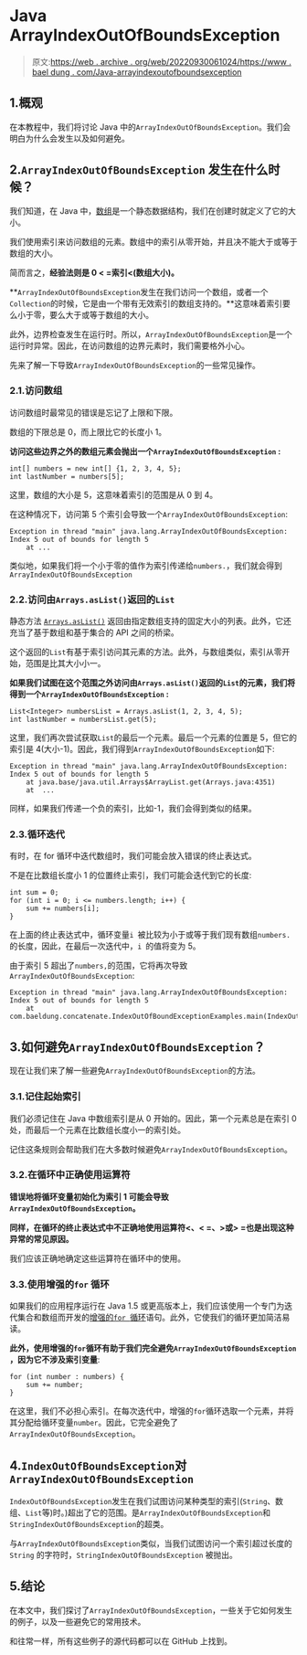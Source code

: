 # Java ArrayIndexOutOfBoundsException

> 原文:[https://web . archive . org/web/20220930061024/https://www . bael dung . com/Java-arrayindexoutofboundsexception](https://web.archive.org/web/20220930061024/https://www.baeldung.com/java-arrayindexoutofboundsexception)

## 1.概观

在本教程中，我们将讨论 Java 中的`ArrayIndexOutOfBoundsException`。我们会明白为什么会发生以及如何避免。

## 2.`ArrayIndexOutOfBoundsException` 发生在什么时候？

我们知道，在 Java 中，[数组](/web/20220803133836/https://www.baeldung.com/java-arrays-guide)是一个静态数据结构，我们在创建时就定义了它的大小。

我们使用索引来访问数组的元素。数组中的索引从零开始，并且决不能大于或等于数组的大小。

简而言之，**经验法则是 0 < =索引<(数组大小)。**

**`ArrayIndexOutOfBoundsException`发生在我们访问一个数组，或者一个`Collection`的时候，它是由一个带有无效索引的数组支持的。**这意味着索引要么小于零，要么大于或等于数组的大小。

此外，边界检查发生在运行时。所以，`ArrayIndexOutOfBoundsException`是一个运行时异常。因此，在访问数组的边界元素时，我们需要格外小心。

先来了解一下导致`ArrayIndexOutOfBoundsException`的一些常见操作。

### 2.1.访问数组

访问数组时最常见的错误是忘记了上限和下限。

数组的下限总是 0，而上限比它的长度小 1。

**访问这些边界之外的数组元素会抛出一个`ArrayIndexOutOfBoundsException` :**

```
int[] numbers = new int[] {1, 2, 3, 4, 5};
int lastNumber = numbers[5];
```

这里，数组的大小是 5，这意味着索引的范围是从 0 到 4。

在这种情况下，访问第 5 个索引会导致一个`ArrayIndexOutOfBoundsException`:

```
Exception in thread "main" java.lang.ArrayIndexOutOfBoundsException: Index 5 out of bounds for length 5
    at ...
```

类似地，如果我们将一个小于零的值作为索引传递给`numbers.`，我们就会得到`ArrayIndexOutOfBoundsException`

### 2.2.访问由`Arrays.asList()`返回的`List`

静态方法 [`Arrays.asList()`](/web/20220803133836/https://www.baeldung.com/java-arrays-aslist-vs-new-arraylist#arraysaslist) 返回由指定数组支持的固定大小的列表。此外，它还充当了基于数组和基于集合的 API 之间的桥梁。

这个返回的`List`有基于索引访问其元素的方法。此外，与数组类似，索引从零开始，范围是比其大小小一。

**如果我们试图在这个范围之外访问由`Arrays.asList()`返回的`List`的元素，我们将得到一个`ArrayIndexOutOfBoundsException` :**

```
List<Integer> numbersList = Arrays.asList(1, 2, 3, 4, 5);
int lastNumber = numbersList.get(5);
```

这里，我们再次尝试获取`List`的最后一个元素。最后一个元素的位置是 5，但它的索引是 4(大小-1)。因此，我们得到`ArrayIndexOutOfBoundsException`如下:

```
Exception in thread "main" java.lang.ArrayIndexOutOfBoundsException: Index 5 out of bounds for length 5
    at java.base/java.util.Arrays$ArrayList.get(Arrays.java:4351)
    at  ...
```

同样，如果我们传递一个负的索引，比如-1，我们会得到类似的结果。

### 2.3.循环迭代

有时，在 for 循环中迭代数组时，我们可能会放入错误的终止表达式。

不是在比数组长度小 1 的位置终止索引，我们可能会迭代到它的长度:

```
int sum = 0;
for (int i = 0; i <= numbers.length; i++) {
    sum += numbers[i];
}
```

在上面的终止表达式中，循环变量`i `被比较为小于或等于我们现有数组`numbers.` 的长度，因此，在最后一次迭代中，`i `的值将变为 5。

由于索引 5 超出了`numbers,`的范围，它将再次导致`ArrayIndexOutOfBoundsException`:

```
Exception in thread "main" java.lang.ArrayIndexOutOfBoundsException: Index 5 out of bounds for length 5
    at com.baeldung.concatenate.IndexOutOfBoundExceptionExamples.main(IndexOutOfBoundExceptionExamples.java:22)
```

## 3.如何避免`ArrayIndexOutOfBoundsException`？

现在让我们来了解一些避免`ArrayIndexOutOfBoundsException`的方法。

### 3.1.记住起始索引

我们必须记住在 Java 中数组索引是从 0 开始的。因此，第一个元素总是在索引 0 处，而最后一个元素在比数组长度小一的索引处。

记住这条规则会帮助我们在大多数时候避免`ArrayIndexOutOfBoundsException`。

### 3.2.在循环中正确使用运算符

**错误地将循环变量初始化为索引 1 可能会导致`ArrayIndexOutOfBoundsException`。**

**同样，在循环的终止表达式中不正确地使用运算符<、< =、>或> =也是出现这种异常的常见原因。**

我们应该正确地确定这些运算符在循环中的使用。

### 3.3.使用增强的`for` 循环

如果我们的应用程序运行在 Java 1.5 或更高版本上，我们应该使用一个专门为迭代集合和数组而开发的[增强的`for `循环](/web/20220803133836/https://www.baeldung.com/java-for-loop)语句。此外，它使我们的循环更加简洁易读。

**此外，使用增强的`for`循环有助于我们完全避免`ArrayIndexOutOfBoundsException` ，因为它不涉及索引变量**:

```
for (int number : numbers) {
    sum += number;
}
```

在这里，我们不必担心索引。在每次迭代中，增强的`for`循环选取一个元素，并将其分配给循环变量`number`。因此，它完全避免了`ArrayIndexOutOfBoundsException`。

## 4.`IndexOutOfBoundsException`对`ArrayIndexOutOfBoundsException`

`IndexOutOfBoundsException`发生在我们试图访问某种类型的索引(`String`、数组、`List`等)时。)超出了它的范围。是`ArrayIndexOutOfBoundsException`和`StringIndexOutOfBoundsException`的超类。

与`ArrayIndexOutOfBoundsException`类似，当我们试图访问一个索引超过长度的`String` 的字符时，`StringIndexOutOfBoundsException` 被抛出。

## 5.结论

在本文中，我们探讨了`ArrayIndexOutOfBoundsException`，一些关于它如何发生的例子，以及一些避免它的常用技术。

和往常一样，所有这些例子的源代码都可以在 GitHub 上找到。